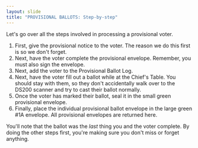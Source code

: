 ```yaml
---
layout: slide
title: "PROVISIONAL BALLOTS: Step-by-step"
---
```


Let's go over all the steps involved in processing a provisional voter.

1.  First, give the provisional notice to the voter. The reason we do this first is so we don't forget.
2.  Next, have the voter complete the provisional envelope. Remember, you must also sign the envelope.
3.  Next, add the voter to the Provisional Ballot Log.
4.  Next, have the voter fill out a ballot while at the Chief's Table. You should stay with them, so they don't accidentally walk over to the DS200 scanner and try to cast their ballot normally.
5.  Once the voter has marked their ballot, seal it in the small green provisional envelope.
6.  Finally, place the individual provisional ballot envelope in the large green #1A envelope. All provisional envelopes are returned here.

You'll note that the ballot was the *last* thing you and the voter complete. By doing the other steps first, you're making sure you don't miss or forget anything.